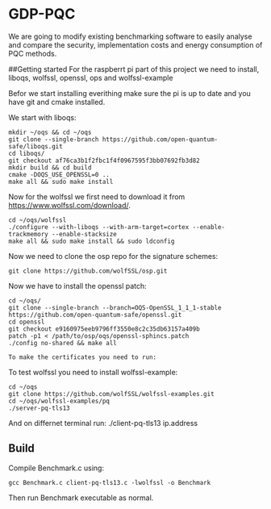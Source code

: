 # GDP-PQC

We are going to modify existing benchmarking software to easily analyse and compare the security,
implementation costs and energy consumption of PQC methods.

##Getting started
For the raspberrt pi part of this project we need to install, liboqs, wolfssl, openssl, ops and wolfssl-example

Befor we start installing everithing make sure the pi is up to date and you have git and cmake installed.

We start with liboqs:

	mkdir ~/oqs && cd ~/oqs
    git clone --single-branch https://github.com/open-quantum-safe/liboqs.git
    cd liboqs/
    git checkout af76ca3b1f2fbc1f4f0967595f3bb07692fb3d82
    mkdir build && cd build
    cmake -DOQS_USE_OPENSSL=0 ..
    make all && sudo make install

Now for the wolfssl we first need to download it from https://www.wolfssl.com/download/.

	cd ~/oqs/wolfssl
    ./configure --with-liboqs --with-arm-target=cortex --enable-trackmemory --enable-stacksize
    make all && sudo make install && sudo ldconfig
    
   
Now we need to clone the osp repo for the signature schemes:

	git clone https://github.com/wolfSSL/osp.git
    
    
Now we have to install the openssl patch:

	cd ~/oqs/
	git clone --single-branch --branch=OQS-OpenSSL_1_1_1-stable https://github.com/open-quantum-safe/openssl.git
	cd openssl
	git checkout e9160975eeb9796ff3550e8c2c35db63157a409b
	patch -p1 < /path/to/osp/oqs/openssl-sphincs.patch
	./config no-shared && make all
	
	To make the certificates you need to run:
	
To test wolfssl you need to install wolfssl-example:

	cd ~/oqs
	git clone https://github.com/wolfSSL/wolfssl-examples.git
	cd ~/oqs/wolfssl-examples/pq
	./server-pq-tls13
	
And on differnet terminal run:
	./client-pq-tls13 ip.address



## Build

Compile Benchmark.c using:

    gcc Benchmark.c client-pq-tls13.c -lwolfssl -o Benchmark

Then run Benchmark executable as normal.
